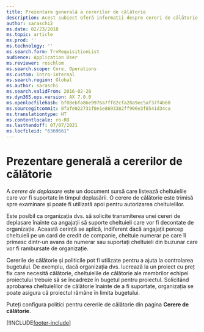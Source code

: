 ```yaml
---
title: Prezentare generală a cererilor de călătorie
description: Acest subiect oferă informații despre cereri de călătorie. O cerere de deplasare documentează cheltuielile de deplasare planificate.
author: saraschi2
ms.date: 02/23/2018
ms.topic: article
ms.prod: ''
ms.technology: ''
ms.search.form: TrvRequisitionList
audience: Application User
ms.reviewer: roschlom
ms.search.scope: Core, Operations
ms.custom: intro-internal
ms.search.region: Global
ms.author: saraschi
ms.search.validFrom: 2016-02-28
ms.dyn365.ops.version: AX 7.0.0
ms.openlocfilehash: bf08ebfa86e9976a7ff82cfa28a9ec5af37f4b60
ms.sourcegitcommit: 0fafe022731f0e1e8693382ff906e3f8541d34ca
ms.translationtype: HT
ms.contentlocale: ro-RO
ms.lasthandoff: 07/07/2021
ms.locfileid: "6369661"
---
```

# <a name="travel-requisitions-overview"></a>Prezentare generală a cererilor de călătorie

A *cerere de deplasare* este un document sursă care listează cheltuielile care vor fi suportate în timpul deplasării. O cerere de călătorie este trimisă spre examinare și poate fi utilizată apoi pentru autorizarea cheltuielilor.

Este posibil ca organizația dvs. să solicite transmiterea unei cereri de deplasare înainte ca angajații să suporte cheltuieli care vor fi decontate de organizație. Această cerință se aplică, indiferent dacă angajații percep cheltuieli pe un card de credit de companie, cheltuie numerar pe care îl primesc dintr-un avans de numerar sau suportați cheltuieli din buzunar care vor fi rambursate de organizație.

Cererile de călătorie și politicile pot fi utilizate pentru a ajuta la controlarea bugetului. De exemplu, dacă organizația dvs. lucrează la un proiect cu preț fix care necesită călătorie, cheltuielile de călătorie ale membrilor echipei proiectului trebuie să se încadreze în bugetul pentru proiectul. Solicitând aprobarea cheltuielilor de călătorie înainte de a fi suportate, organizația se poate asigura că proiectul rămâne în limita bugetului.

Puteți configura politici pentru cererile de călătorie din pagina **Cerere de călătorie**.


[!INCLUDE[footer-include](../includes/footer-banner.md)]